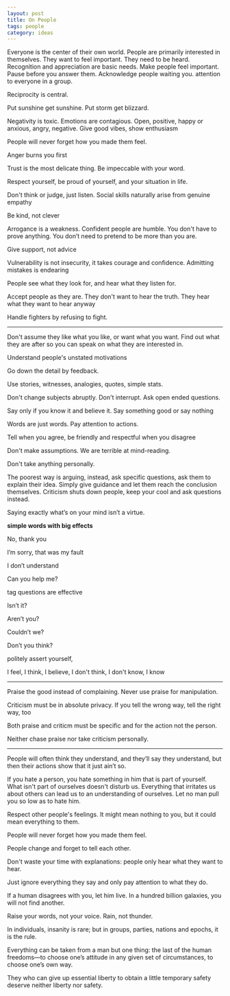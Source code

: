 ```yaml
---
layout: post
title: On People  
tags: people
category: ideas 
---
```


Everyone is the center of their own world. 
People are primarily interested in themselves. 
They want to feel important. They need to be heard. 
Recognition and appreciation are basic needs. 
Make people feel important. 
Pause before you answer them. 
Acknowledge people waiting you. 
attention to everyone in a group.  

Reciprocity is central. 

Put sunshine get sunshine. 
Put storm get blizzard. 

Negativity is toxic. Emotions are contagious. Open, positive, happy or anxious, angry, negative. 
Give good vibes, show enthusiasm 

People will never forget how you made them feel.

Anger burns you first

Trust is the most delicate thing. Be impeccable with your word.

Respect yourself, be proud of yourself, and your situation in life. 

Don't think or judge, just listen. Social skills naturally arise from genuine empathy 

Be kind, not clever

Arrogance is a weakness. Confident people are humble. You don't have to prove anything.  You don’t need to pretend to be more than you are. 

Give support, not advice

Vulnerability is not insecurity, it takes courage and confidence. Admitting mistakes is endearing 

People see what they look for, and hear what they listen for.

Accept people as they are. They don't want to hear the truth. They hear what they want to hear anyway 

Handle fighters by refusing to fight. 

---

Don't assume they like what you like, or want what you want. Find out what they are after so you can speak on what they are interested in. 

Understand people's unstated motivations

Go down the detail by feedback. 

Use stories, witnesses, analogies, quotes, simple stats. 

Don't change subjects abruptly. Don't interrupt. Ask open ended questions.

Say only if you know it and believe it. Say something good or say nothing 

Words are just words. Pay attention to actions.  

Tell when you agree, be friendly and respectful when you disagree

Don't make assumptions. We are terrible at mind-reading. 

Don't take anything personally.

The poorest way is arguing, instead, ask specific questions, ask them to explain their idea. Simply give guidance and let them reach the conclusion themselves. Criticism shuts down people, keep your cool and ask questions instead. 

Saying exactly what’s on your mind isn’t a virtue.

**simple words with big effects**

No, thank you

I’m sorry, that was my fault

I don’t understand

Can you help me?


tag questions are effective 

Isn’t it?

Aren’t you?

Couldn’t we?

Don’t you think?


politely assert yourself,

 I feel, I think, I believe, I don't think, I don't know, I know 

---

Praise the good instead of complaining. Never use praise for manipulation. 

Criticism must be in absolute privacy. If you tell the wrong way, tell the right way, too

Both praise and criticm must be specific and for the action not the person.

Neither chase praise nor take criticism personally. 

---

People will often think they understand, and they’ll say they understand, but then their actions show that it just ain’t so.


If you hate a person, you hate something in him that is part of yourself. What isn't part of ourselves doesn't disturb us. Everything that irritates us about others can lead us to an understanding of ourselves. Let no man pull you so low as to hate him.

Respect other people's feelings. It might mean nothing to you, but it could mean everything to them.

People will never forget how you made them feel.

People change and forget to tell each other.

Don't waste your time with explanations: people only hear what they want to hear.

Just ignore everything they say and only pay attention to what they do.

If a human disagrees with you, let him live. In a hundred billion galaxies, you will not find another.

Raise your words, not your voice. Rain, not thunder.

In individuals, insanity is rare; but in groups, parties, nations and epochs, it is the rule.

Everything can be taken from a man but one thing: the last of the human freedoms—to choose one’s attitude in any given set of circumstances, to choose one’s own way.

They who can give up essential liberty to obtain a little temporary safety deserve neither liberty nor safety.